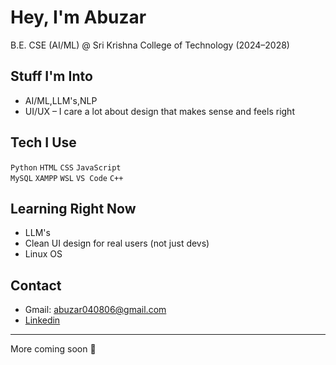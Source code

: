# Hey, I'm Abuzar


B.E. CSE (AI/ML) @ Sri Krishna College of Technology (2024–2028)


## Stuff I'm Into
- AI/ML,LLM's,NLP   
- UI/UX – I care a lot about design that makes sense and feels right

## Tech I Use
`Python` `HTML` `CSS` `JavaScript`  
`MySQL` `XAMPP` `WSL` `VS Code` `C++`

## Learning Right Now
- LLM's
- Clean UI design for real users (not just devs)  
- Linux OS

## Contact
- Gmail: abuzar040806@gmail.com  
- [Linkedin](https://www.linkedin.com/in/abuzar-a-47938b298?lipi=urn%3Ali%3Apage%3Ad_flagship3_profile_view_base_contact_details%3BgoAEuXWtRYSvjILkuwRHbQ%3D%3D)

---

More coming soon 👀
